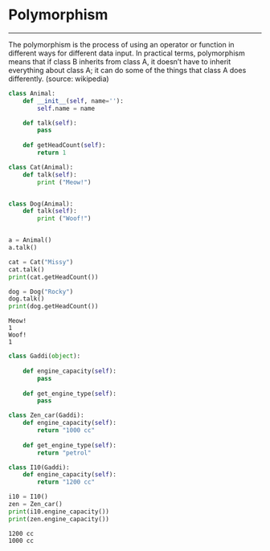 
# Polymorphism
---
The polymorphism is the process of using an operator or function in different ways for different data input. In practical terms, polymorphism means that if class B inherits from class A, it doesn’t have to inherit everything about class A; it can do some of the things that class A does differently. (source: wikipedia)


```python
class Animal:
    def __init__(self, name=''):
        self.name = name

    def talk(self):
        pass
    
    def getHeadCount(self):
        return 1

class Cat(Animal):
    def talk(self):
        print ("Meow!")


class Dog(Animal):
    def talk(self):
        print ("Woof!")


a = Animal()
a.talk()

cat = Cat("Missy")
cat.talk()
print(cat.getHeadCount())

dog = Dog("Rocky")
dog.talk()
print(dog.getHeadCount())
```

    Meow!
    1
    Woof!
    1



```python
class Gaddi(object):
    
    def engine_capacity(self):
        pass
    
    def get_engine_type(self):
        pass

class Zen_car(Gaddi):
    def engine_capacity(self):
        return "1000 cc"
    
    def get_engine_type(self):
        return "petrol"

class I10(Gaddi):
    def engine_capacity(self):
        return "1200 cc"

i10 = I10()
zen = Zen_car()
print(i10.engine_capacity())
print(zen.engine_capacity())
```

    1200 cc
    1000 cc

